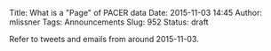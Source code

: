 Title: What is a "Page" of PACER data
Date: 2015-11-03 14:45
Author: mlissner
Tags: Announcements
Slug: 952
Status: draft

Refer to tweets and emails from around 2015-11-03.

